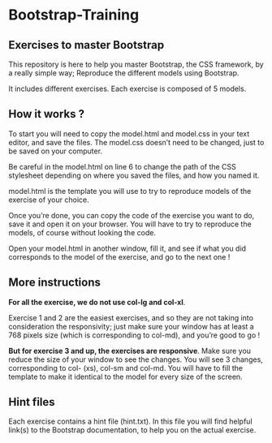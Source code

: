 # Bootstrap-Training

## Exercises to master Bootstrap
This repository is here to help you master Bootstrap, the CSS framework, by a really simple way; Reproduce the different models using Bootstrap. 

It includes different exercises. Each exercise is composed of 5 models. 

## How it works ? 
To start you will need to copy the model.html and model.css in your text editor, and save the files. The model.css doesn’t need to be changed, just to be saved on your computer. 

Be careful in the model.html on line 6 to change the path of the CSS stylesheet depending on where you saved the files, and how you named it. 

model.html is the template you will use to try to reproduce models of the exercise of your choice. 

Once you’re done, you can copy the code of the exercise you want to do, save it and open it on your browser. You will have to try to reproduce the models, of course without looking the code. 

Open your model.html in another window, fill it, and see if what you did corresponds to the model of the exercise, and go to the next one !

## More instructions
<b>For all the exercise, we do not use col-lg and col-xl</b>. 

Exercise 1 and 2 are the easiest exercises, and so they are not taking into consideration the responsivity; just make sure your window has at least a 768 pixels size (which is corresponding to col-md), and you’re good to go !

<b>But for exercise 3 and up, the exercises are responsive</b>. Make sure you reduce the size of your window to see the changes. You will see 3 changes, corresponding to col- (xs), col-sm and col-md. You will have to fill the template to make it identical to the model for every size of the screen. 

## Hint files
Each exercise contains a hint file (hint.txt). In this file you will find helpful link(s) to the Bootstrap documentation, to help you on the actual exercise. 
